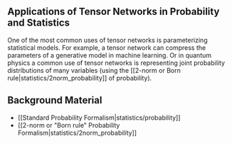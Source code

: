 ## Applications of Tensor Networks in Probability and Statistics

One of the most common uses of tensor networks is parameterizing
statistical models. For example, a tensor network can compress
the parameters of a generative model in machine learning. Or in 
quantum physics a common use of tensor networks is representing
joint probability distributions of many variables (using the
[[2-norm or Born rule|statistics/2norm_probability]] of probability).

## Background Material

* [[Standard Probability Formalism|statistics/probability]]
* [[2-norm or "Born rule" Probability Formalism|statistics/2norm_probability]]

